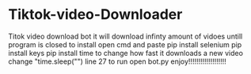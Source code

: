 # Tiktok-video-Downloader
Titok video download bot  it will download infinty amount of vidoes untill program is closed  to install  open cmd and paste         pip install selenium        pip install keys         pip install time  to change how fast it downloads a new video  change "time.sleep("") line 27     to run open bot.py  enjoy!!!!!!!!!!!!!!!!!!!
